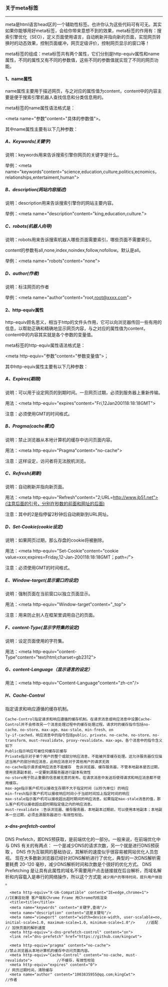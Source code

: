 
### 关于meta标签

-----------------------


meta是html语言head区的一个辅助性标签。也许你认为这些代码可有可无。其实如果你能够用好meta标签，会给你带来意想不到的效果，meta标签的作用有：搜索引擎优化（SEO），定义页面使用语言，自动刷新并指向新的页面，实现网页转换时的动态效果，控制页面缓冲，网页定级评价，控制网页显示的窗口等！

meta标签的组成：meta标签共有两个属性，它们分别是http-equiv属性和name属性，不同的属性又有不同的参数值，这些不同的参数值就实现了不同的网页功能。

#### 1、name属性

name属性主要用于描述网页，与之对应的属性值为content，content中的内容主要是便于搜索引擎机器人查找信息和分类信息用的。

meta标签的name属性语法格式是：

<meta name="参数"content="具体的参数值">。

其中name属性主要有以下几种参数：　

##### A、Keywords(关键字)　

说明：keywords用来告诉搜索引擎你网页的关键字是什么。

举例：<meta name="keywords"content="science,education,culture,politics,ecnomics，relationships,entertaiment,human">

##### B、description(网站内容描述)

说明：description用来告诉搜索引擎你的网站主要内容。

举例：<meta name="description"content="king,education,culture.">

##### C、robots(机器人向导)

说明：robots用来告诉搜索机器人哪些页面需要索引，哪些页面不需要索引。

content的参数有all,none,index,noindex,follow,nofollow。默认是all。

举例：<meta name="robots"content="none">

##### D、author(作者)

说明：标注网页的作者

举例：<meta name="author"content="root,root@xxxx.com">

#### 2、http-equiv属性

http-equiv顾名思义，相当于http的文件头作用，它可以向浏览器传回一些有用的信息，以帮助正确和精确地显示网页内容，与之对应的属性值为content，content中的内容其实就是各个参数的变量值。

meta标签的http-equiv属性语法格式是：

<meta http-equiv="参数"content="参数变量值">；

其中http-equiv属性主要有以下几种参数：

##### A、Expires(期限)

说明：可以用于设定网页的到期时间。一旦网页过期，必须到服务器上重新传输。

用法：<meta http-equiv="expires"content="Fri,12Jan200118:18:18GMT">

注意：必须使用GMT的时间格式。

##### B、Pragma(cache模式)

说明：禁止浏览器从本地计算机的缓存中访问页面内容。

用法：<meta http-equiv="Pragma"content="no-cache">

注意：这样设定，访问者将无法脱机浏览。

##### C、Refresh(刷新)

说明：自动刷新并指向新页面。

用法：<meta http-equiv="Refresh"content="2;URL=http://www.jb51.net">(注意后面的引号，分别在秒数的前面和网址的后面)

注意：其中的2是指停留2秒钟后自动刷新到URL网址。

##### D、Set-Cookie(cookie设定)

说明：如果网页过期，那么存盘的cookie将被删除。

用法：<meta http-equiv="Set-Cookie"content="cookie value=xxx;expires=Friday,12-Jan-200118:18:18GMT；path=/">

注意：必须使用GMT的时间格式。

##### E、Window-target(显示窗口的设定)

说明：强制页面在当前窗口以独立页面显示。

用法：<meta http-equiv="Window-target"content="_top">

注意：用来防止别人在框架里调用自己的页面。

##### F、content-Type(显示字符集的设定)

说明：设定页面使用的字符集。

用法：<meta http-equiv="content-Type"content="text/html;charset=gb2312">

##### G、content-Language（显示语言的设定）

用法：<meta http-equiv="Content-Language"content="zh-cn"/>

##### H、Cache-Control
指定请求和响应遵循的缓存机制。
```
Cache-Control指定请求和响应遵循的缓存机制。在请求消息或响应消息中设置Cache-Control并不会修改另一个消息处理过程中的缓存处理过程。请求时的缓存指令包括no-cache、no-store、max-age、max-stale、min-fresh、on
ly-if-cached，响应消息中的指令包括public、private、no-cache、no-store、no-transform、must-revalidate、proxy-revalidate、max-age。各个消息中的指令含义如下
Public指示响应可被任何缓存区缓存
Private指示对于单个用户的整个或部分响应消息，不能被共享缓存处理。这允许服务器仅仅描述当用户的部分响应消息，此响应消息对于其他用户的请求无效
no-cache指示请求或响应消息不能缓存  告诉浏览器、缓存服务器，不管本地副本是否过期，使用资源副本前，一定要到源服务器进行副本有效性
no-store用于防止重要的信息被无意的发布。在请求消息中发送将使得请求和响应消息都不使用缓存。
max-age指示客户机可以接收生存期不大于指定时间（以秒为单位）的响应
min-fresh指示客户机可以接收响应时间小于当前时间加上指定时间的响应
max-stale指示客户机可以接收超出超时期间的响应消息。如果指定max-stale消息的值，那么客户机可以接收超出超时期指定值之内的响应消息。
must-revalidate :告诉浏览器、缓存服务器，本地副本过期前，可以使用本地副本；本地副本一旦过期，必须去源服务器进行·有效性校验。
```


##### x-dns-prefetch-control

DNS Prefetch，即DNS预获取，是前端优化的一部分。一般来说，在前端优化中与 DNS 有关的有两点：
一个是减少DNS的请求次数，另一个就是进行DNS预获取 。
DNS 作为互联网的基础协议，其解析的速度似乎很容易被网站优化人员忽视。
现在大多数新浏览器已经针对DNS解析进行了优化，典型的一次DNS解析需要耗费 20-120 毫秒，减少DNS解析时间和次数是个很好的优化方式。
DNS Prefetching 是让具有此属性的域名不需要用户点击链接就在后台解析，而域名解析和内容载入是串行的网络操作，所以这个方式能 `减少用户的等待时间，提升用户体验` 。


```
  <meta http-equiv="X-UA-Compatible" content="IE=edge,chrome=1">           //IE兼容处理 客户端有Chrome Frame 用Chrome内核渲染
  <title>title</title>
  <meta name="keywords" content="关键字,查询"/>
  <meta name="description" content="这是关键句"/>
  <meta name="viewport" content="width=device-width, user-scalable=no, initial-scale=1.0, maximum-scale=1.0, minimum-scale=1.0"/>     //适配
// 加快页面的解析速度
  <meta http-equiv="x-dns-prefetch-control" content="on">
  <link rel="dns-prefetch" href="https://github.com/kingcwt">

  <meta http-equiv="pragma" content="no-cache">                                //禁止浏览器从本地计算机的缓存中访问页面内容。
  <meta http-equiv="Cache-Control" content="no-cache, must-revalidate">           //不缓存，有效性校验
  <meta http-equiv="expires" content="0">                                          // 网页过期时间，清除缓存
  <meta name="author" content="1003835955@qq.com;kingCwt">                        //作者





```
